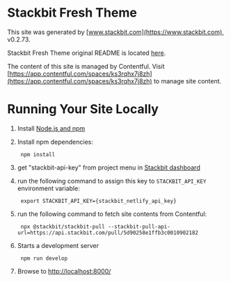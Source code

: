 # Stackbit Fresh Theme

This site was generated by [www.stackbit.com](https://www.stackbit.com), v0.2.73.

Stackbit Fresh Theme original README is located [here](./README.theme.md).

The content of this site is managed by Contentful. Visit [https://app.contentful.com/spaces/ks3rqhx7j8zh](https://app.contentful.com/spaces/ks3rqhx7j8zh) to manage site content.

# Running Your Site Locally

1. Install [Node.js and npm](https://nodejs.org/en/)

1. Install npm dependencies:

        npm install

1. get "stackbit-api-key" from project menu in [Stackbit dashboard](https://app.stackbit.com/dashboard)

1. run the following command to assign this key to `STACKBIT_API_KEY` environment variable:

        export STACKBIT_API_KEY={stackbit_netlify_api_key}

1. run the following command to fetch site contents from Contentful:

        npx @stackbit/stackbit-pull --stackbit-pull-api-url=https://api.stackbit.com/pull/5d90258e1ffb3c0010902182

1. Starts a development server

        npm run develop

1. Browse to [http://localhost:8000/](http://localhost:8000/)
